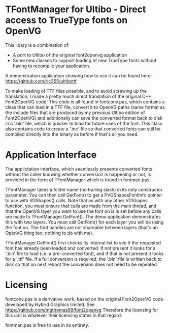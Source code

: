 # TFontManager for Ultibo - Direct access to TrueType fonts on OpenVG

This libary is a combination of:
* A port to Ultibo of the original font2openvg application
* Some new classes to support loading of new TrueType fonts without having to recompile your application.

A demonstration application showing how to use it can be found here:
https://github.com/ric355/ultibottf

To make loading of TTF files possible, and to avoid screwing up the translation, I made a pretty much direct translation of the original C++ Font2OpenVG code. This code is all found in fontconv.pas, which contains a class that can load in a TTF file, convert it to OpenVG paths (same format as the include files that are produced by my previous Ultibo edition of Font2OpenVG) and additionally can save the converted format back to disk in a '.bin' file, which is quicker to load for future uses of the font. This class also contains code to create a '.inc' file so that converted fonts can still be compiled directly into the binary as before if that's all you need.

# Application Interface
The applictation interface, which seamlessly presents converted fonts without the caller knowing whether conversion is happening or not, is provided in the form of TFontManager which is found in fontman.pas.

TFontManager takes a folder name (no trailing slash) in its only constructor parameter. You can then call GetFont() to get a PVGShapesFontInfo pointer to use with VGShapes() calls. Note that as with any other VGShapes function, you must ensure that calls are made from the main thread, and that the OpenVG layer you want to use the font on is is set before any calls are made to TFontManager.GetFont().  The demo application demonstrates this with two layers. You must call GetFont() for each layer you will be using the font on. The font handles are not shareable between layers (that's an OpenVG thing too; nothing to do with me).

TFontManager.GetFont() first checks its internal list to see if the requested font has already been loaded and converted. If not present it looks for a '.bin' file to load (i.e. a pre-converted font), and if that is not present it looks for a '.ttf' file. If a full conversion is required, the '.bin' file is written back to disk so that on next reboot the conversion does not need to be repeated.

# Licensing
fontconv.pas is a derivative work, based on the original Font2OpenVG code developed by Hybrid Graphics limited. See https://github.com/mgthomas99/font2openvg  Therefore the licensing for this unit is whatever their licensing states in that regard.

fontman.pas is free to use in its entirety.
